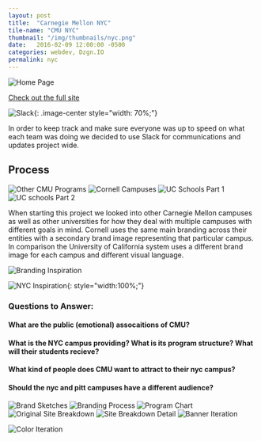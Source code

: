 ```yaml
---
layout: post
title:  "Carnegie Mellon NYC"
tile-name: "CMU NYC"
thumbnail: "/img/thumbnails/nyc.png"
date:   2016-02-09 12:00:00 -0500
categories: webdev, Dzgn.IO
permalink: nyc
---
```



![Home Page](../img/nyc/nycDIO.png)

<div>
<a href="http://nyc.desgn.io">
    <div class="nycButton contentButton"> Check out the full site
    </div>
</a>
</div>

![Slack](../img/nyc/slack.png){: .image-center style="width: 70%;"}


<!--UPDATE TEXT BASED P TAG WITH LEFT RIGHT PADDING-->
In order to keep track and make sure everyone was up to speed on what each team was doing we decided to use Slack for communications and updates project wide.

## Process

![Other CMU Programs](../img/nyc/cmuEntities.png)
![Cornell Campuses](../img/nyc/cornell.png)
![UC Schools Part 1](../img/nyc/uc1.png)
![UC schools Part 2](../img/nyc/uc2.png)


When starting this project we looked into other Carnegie Mellon campuses as well as other universities for how they deal with multiple campuses with different goals in mind. Cornell uses the same main branding across their entities with a secondary brand image representing that particular campus. In comparison the University of California system uses a different brand image for each campus and different visual language.


![Branding Inspiration](../img/nyc/brandingInspiration.png)

![NYC Inspiration](../img/nyc/nycInspiration.png){: style="width:100%;"}


### Questions to Answer:

#### What are the public (emotional) assocaitions of CMU?

#### What is the NYC campus providing? What is its program structure? What will their students recieve?

#### What kind of people does CMU want to attract to their nyc campus?

#### Should the nyc and pitt campuses have a different audience?


![Brand Sketches](../img/nyc/brandSketches.png)
![Branding Process](../img/nyc/brandingProcess.png)
![Program Chart](../img/nyc/programChart.png)
![Original Site Breakdown](../img/nyc/originalSiteBreakdown.png)
![Site Breakdown Detail](../img/nyc/siteBreakdownDetail.png)
![Banner Iteration](../img/nyc/bannerIterations.png)

![Color Iteration](../img/nyc/colorIteration.png)

<!--talk about the overal mission of this site-->
<!--show mockups iternations-->